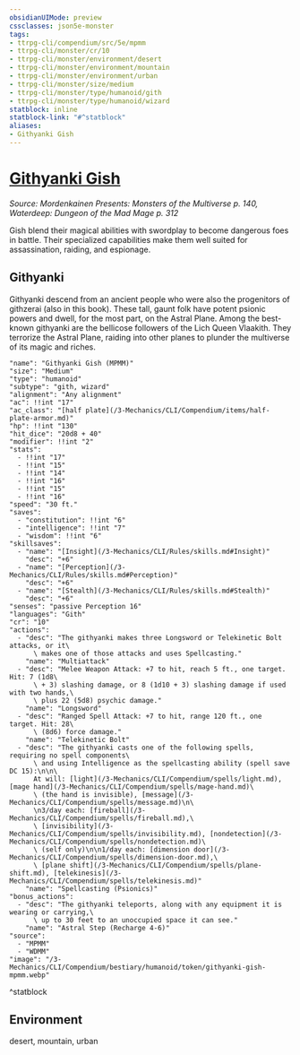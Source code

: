```yaml
---
obsidianUIMode: preview
cssclasses: json5e-monster
tags:
- ttrpg-cli/compendium/src/5e/mpmm
- ttrpg-cli/monster/cr/10
- ttrpg-cli/monster/environment/desert
- ttrpg-cli/monster/environment/mountain
- ttrpg-cli/monster/environment/urban
- ttrpg-cli/monster/size/medium
- ttrpg-cli/monster/type/humanoid/gith
- ttrpg-cli/monster/type/humanoid/wizard
statblock: inline
statblock-link: "#^statblock"
aliases:
- Githyanki Gish
---
```

# [Githyanki Gish](3-Mechanics\CLI\Compendium\bestiary\humanoid/githyanki-gish-mpmm.md)
*Source: Mordenkainen Presents: Monsters of the Multiverse p. 140, Waterdeep: Dungeon of the Mad Mage p. 312*  

Gish blend their magical abilities with swordplay to become dangerous foes in battle. Their specialized capabilities make them well suited for assassination, raiding, and espionage.

## Githyanki

Githyanki descend from an ancient people who were also the progenitors of githzerai (also in this book). These tall, gaunt folk have potent psionic powers and dwell, for the most part, on the Astral Plane. Among the best-known githyanki are the bellicose followers of the Lich Queen Vlaakith. They terrorize the Astral Plane, raiding into other planes to plunder the multiverse of its magic and riches.

```statblock
"name": "Githyanki Gish (MPMM)"
"size": "Medium"
"type": "humanoid"
"subtype": "gith, wizard"
"alignment": "Any alignment"
"ac": !!int "17"
"ac_class": "[half plate](/3-Mechanics/CLI/Compendium/items/half-plate-armor.md)"
"hp": !!int "130"
"hit_dice": "20d8 + 40"
"modifier": !!int "2"
"stats":
  - !!int "17"
  - !!int "15"
  - !!int "14"
  - !!int "16"
  - !!int "15"
  - !!int "16"
"speed": "30 ft."
"saves":
  - "constitution": !!int "6"
  - "intelligence": !!int "7"
  - "wisdom": !!int "6"
"skillsaves":
  - "name": "[Insight](/3-Mechanics/CLI/Rules/skills.md#Insight)"
    "desc": "+6"
  - "name": "[Perception](/3-Mechanics/CLI/Rules/skills.md#Perception)"
    "desc": "+6"
  - "name": "[Stealth](/3-Mechanics/CLI/Rules/skills.md#Stealth)"
    "desc": "+6"
"senses": "passive Perception 16"
"languages": "Gith"
"cr": "10"
"actions":
  - "desc": "The githyanki makes three Longsword or Telekinetic Bolt attacks, or it\
      \ makes one of those attacks and uses Spellcasting."
    "name": "Multiattack"
  - "desc": "Melee Weapon Attack: +7 to hit, reach 5 ft., one target. Hit: 7 (1d8\
      \ + 3) slashing damage, or 8 (1d10 + 3) slashing damage if used with two hands,\
      \ plus 22 (5d8) psychic damage."
    "name": "Longsword"
  - "desc": "Ranged Spell Attack: +7 to hit, range 120 ft., one target. Hit: 28\
      \ (8d6) force damage."
    "name": "Telekinetic Bolt"
  - "desc": "The githyanki casts one of the following spells, requiring no spell components\
      \ and using Intelligence as the spellcasting ability (spell save DC 15):\n\n\
      At will: [light](/3-Mechanics/CLI/Compendium/spells/light.md), [mage hand](/3-Mechanics/CLI/Compendium/spells/mage-hand.md)\
      \ (the hand is invisible), [message](/3-Mechanics/CLI/Compendium/spells/message.md)\n\
      \n3/day each: [fireball](/3-Mechanics/CLI/Compendium/spells/fireball.md),\
      \ [invisibility](/3-Mechanics/CLI/Compendium/spells/invisibility.md), [nondetection](/3-Mechanics/CLI/Compendium/spells/nondetection.md)\
      \ (self only)\n\n1/day each: [dimension door](/3-Mechanics/CLI/Compendium/spells/dimension-door.md),\
      \ [plane shift](/3-Mechanics/CLI/Compendium/spells/plane-shift.md), [telekinesis](/3-Mechanics/CLI/Compendium/spells/telekinesis.md)"
    "name": "Spellcasting (Psionics)"
"bonus_actions":
  - "desc": "The githyanki teleports, along with any equipment it is wearing or carrying,\
      \ up to 30 feet to an unoccupied space it can see."
    "name": "Astral Step (Recharge 4-6)"
"source":
  - "MPMM"
  - "WDMM"
"image": "/3-Mechanics/CLI/Compendium/bestiary/humanoid/token/githyanki-gish-mpmm.webp"
```
^statblock

## Environment

desert, mountain, urban
